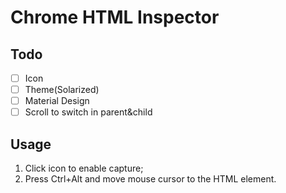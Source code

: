 # Chrome HTML Inspector

## Todo

- [ ] Icon
- [ ] Theme(Solarized)
- [ ] Material Design
- [ ] Scroll to switch in parent&child

## Usage

  1. Click icon to enable capture;
  1. Press Ctrl+Alt and move mouse cursor to the HTML element.
